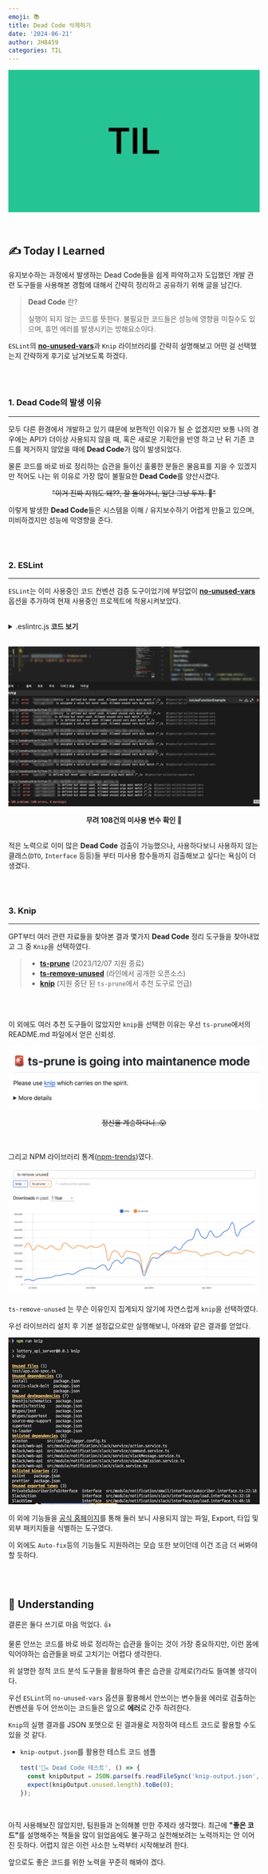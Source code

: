 ```yaml
---
emoji: 📚
title: Dead Code 삭제하기
date: '2024-06-21'
author: JH8459
categories: TIL
---
```


![github-blog.png](../../assets/common/TIL.jpeg)

<br>

## ✍️ **T**oday **I** **L**earned

유지보수하는 과정에서 발생하는 Dead Code들을 쉽게 파악하고자 도입했던 개발 관련 도구들을 사용해본 경험에 대해서 간략히 정리하고 공유하기 위해 글을 남긴다.

> **Dead Code** 란?
>
> 실행이 되지 않는 코드를 뜻한다. 불필요한 코드들은 성능에 영향을 미칠수도 있으며, 휴먼 에러를 발생시키는 방해요소이다.

`ESLint`의 <strong><a href="https://typescript-eslint.io/rules/no-unused-vars/" target="_blank">no-unused-vars</a></strong>과 `Knip` 라이브러리를 간략히 설명해보고 어떤 걸 선택했는지 간략하게 후기로 남겨보도록 하겠다.

<br>
<br>

### 1. Dead Code의 발생 이유

---

모두 다른 환경에서 개발하고 있기 떄문에 보편적인 이유가 될 순 없겠지만 보통 나의 경우에는 API가 더이상 사용되지 않을 때, 혹은 새로운 기획안을 반영 하고 난 뒤 기존 코드를 제거하지 않았을 때에 <strong>Dead Code</strong>가 많이 발생되었다.

물론 코드를 바로 바로 정리하는 습관을 들이신 훌륭한 분들은 물음표를 지을 수 있겠지만 적어도 나는 위 이유로 가장 많이 불필요한 <strong>Dead Code</strong>를 양산시켰다.

 <p align = "center"><del>"이거 진짜 지워도 돼??, 잘 돌아가니, 일단 그냥 두자. 🥲"</del></p>

이렇게 발생한 <strong>Dead Code</strong>들은 시스템을 이해 / 유지보수하기 어렵게 만들고 있으며, 미비하겠지만 성능에 악영향을 준다.

<br>
<br>

### 2. ESLint

---

`ESLint`는 이미 사용중인 코드 컨벤션 검증 도구이었기에 부담없이 <strong><a href="https://typescript-eslint.io/rules/no-unused-vars/" target="_blank">no-unused-vars</a></strong> 옵션을 추가하여 현재 사용중인 프로젝트에 적용시켜보았다.

<br>
<details>
<summary>.eslintrc.js<strong> 코드 보기</strong></summary>

``` javascript
{
  "rules": {
    "@typescript-eslint/no-unused-vars": [
      "error",
      {
        "args": "all",
        "argsIgnorePattern": "^_",
        "caughtErrors": "all",
        "caughtErrorsIgnorePattern": "^_",
        "destructuredArrayIgnorePattern": "^_",
        "varsIgnorePattern": "^_",
        "ignoreRestSiblings": true
      }
    ]
  }
}
```
</details>

<br>

![eslint.png](eslint.png)
<center><strong>무려 108건의 미사용 변수 확인 🥲</strong></center><br>

적은 노력으로 이미 많은 <strong>Dead Code</strong> 검출이 가능했으나, 사용하다보니 사용하지 않는 클래스(`DTO`, `Interface` 등등)들 부터 미사용 함수들까지 검출해보고 싶다는 욕심이 더 생겼다.

<br>
<br>

### 3. Knip

---

GPT부터 여러 관련 자료들을 찾아본 결과 몇가지 <strong>Dead Code</strong> 정리 도구들을 찾아내었고 그 중 `Knip`을 선택하였다.

> - <a href="https://github.com/nadeesha/ts-prune" target="_blank"><strong>ts-prune</strong></a> (2023/12/07 지원 종료)
> - <a href="https://github.com/line/ts-remove-unused" target="_blank"><strong>ts-remove-unused</strong></a> (라인에서 공개한 오픈소스)
> - <a href="https://github.com/line/ts-remove-unused" target="_blank"><strong>knip</strong></a> (지원 중단 된 `ts-prune`에서 추천 도구로 언급)
  
<br>
<br>

이 외에도 여러 추천 도구들이 많았지만 `knip`을 선택한 이유는 우선 `ts-prune`에서의 README.md 파일에서 얻은 신뢰성.

![ts-prune.png](ts-prune.png)
<center><del>정신을 계승하다니..😮</del></center><br><br>

그리고 NPM 라이브러리 통계(<a href="https://npmtrends.com/" target="_blank">npm-trends</a>)였다.

![npm_trends.png](npm_trends.png) <br>

`ts-remove-unused` 는 무슨 이유인지 집계되지 않기에 자연스럽게 `knip`을 선택하였다.

우선 라이브러리 설치 후 기본 설정값으로만 실행해보니, 아래와 같은 결과를 얻었다.

![knip.png](knip.png)

이 외에 기능들을 <a href="https://knip.dev/" target="_blank">공식 홈페이지</a>를 통해 둘러 보니 사용되지 않는 파일, Export, 타입 및 외부 패키지들을 식별하는 도구였다.

이 외에도 `Auto-fix`등의 기능들도 지원하려는 모습 또한 보이던데 이건 조금 더 써봐야 할 듯하다.

<br>
<br>

## 🤔 Understanding

결론은 둘다 쓰기로 마음 먹었다. 👍

물론 안쓰는 코드를 바로 바로 정리하는 습관을 들이는 것이 가장 중요하지만, 이런 몸에 익어야하는 습관들을 바로 고치기는 어렵다 생각한다.

위 설명한 정적 코드 분석 도구들을 활용하여 좋은 습관을 강제로(?)라도 들여볼 생각이다.

우선 `ESLint`의 `no-unused-vars` 옵션을 활용해서 안쓰이는 변수들을 에러로 검출하는 컨벤션을 두어 안쓰이는 코드들은 앞으로 <strong>에러</strong>로 간주 하려한다.

`Knip`의 실행 결과를 JSON 포맷으로 된 결과물로 저장하여 테스트 코드로 활용할 수도 있을 것 같다.

- `knip-output.json`를 활용한 테스트 코드 샘플

  ``` typescript
  test('🏴‍☠️ Dead Code 테스트', () => {
    const knipOutput = JSON.parse(fs.readFileSync('knip-output.json', 'utf-8'));
    expect(knipOutput.unused.length).toBe(0);
  });
  ```
<br>

아직 사용해보진 않았지만, 팀원들과 논의해볼 만한 주제라 생각했다. 최근에 <strong>"좋은 코드"</strong>를 설명해주는 책들을 많이 읽었음에도 불구하고 실천해보려는 노력까지는 안 이어진 듯하다. 어렵지 않은 이런 사소한 노력부터 시작해보려 한다.

앞으로도 좋은 코드를 위한 노력을 꾸준히 해봐야 겠다.


<br>
<br>

```toc

```
